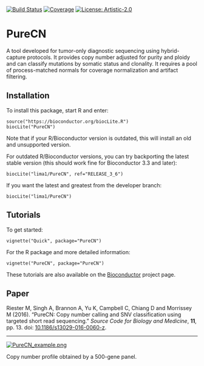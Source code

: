 [![Build Status](https://travis-ci.org/lima1/PureCN.svg?branch=master)](https://travis-ci.org/lima1/PureCN)
[![Coverage](https://img.shields.io/codecov/c/github/lima1/PureCN.svg)](https://codecov.io/gh/lima1/PureCN)
[![License: Artistic-2.0](https://img.shields.io/badge/License-Artistic%202.0-0298c3.svg)](https://opensource.org/licenses/Artistic-2.0) 

# PureCN

A tool developed for tumor-only diagnostic sequencing using hybrid-capture
protocols. It provides copy number adjusted for purity and ploidy and can
classify mutations by somatic status and clonality. It requires a pool of
process-matched normals for coverage normalization and artifact filtering.

## Installation

To install this package, start R and enter:

```
source("https://bioconductor.org/biocLite.R")
biocLite("PureCN")
```

Note that if your R/Bioconductor version is outdated, this will install an old
and unsupported version.

For outdated R/Bioconductor versions, you can try backporting the latest stable
version (this should work fine for Bioconductor 3.3 and later):

```
biocLite("lima1/PureCN", ref="RELEASE_3_6")
```

If you want the latest and greatest from the developer branch:

```
biocLite("lima1/PureCN")
```


## Tutorials

To get started:

```
vignette("Quick", package="PureCN")
```

For the R package and more detailed information:

```
vignette("PureCN", package="PureCN")
```

These tutorials are also available on the [Bioconductor](https://bioconductor.org/packages/devel/bioc/html/PureCN.html) project page.

## Paper

Riester M, Singh A, Brannon A, Yu K, Campbell C, Chiang D and Morrissey M
(2016). “PureCN: Copy number calling and SNV classification using targeted
short read sequencing.” _Source Code for Biology and Medicine_, **11**, pp. 13.
doi: [10.1186/s13029-016-0060-z](http://doi.org/10.1186/s13029-016-0060-z).

---

[![PureCN_example.png](https://s9.postimg.org/6emxz4f5b/Pure_CN_example.png)](https://postimg.org/image/yer1jeiln/)

Copy number profile obtained by a 500-gene panel. 
